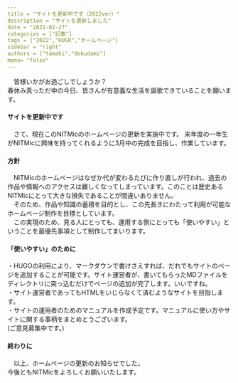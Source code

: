 ```yaml
---
title = "サイトを更新中です（2022ver）"
description = "サイトを更新しました"
date = "2022-02-27"
categories = ["記事"]
tags = ["2022","HUGO","ホームページ"]
sidebar = "right"
authors = ["tamaki","dokudami"]
menu= "false"
---
```


　皆様いかがお過ごしでしょうか？  
春休み真っただ中の今日、皆さんが有意義な生活を謳歌できていることを願います。

#### サイトを更新中です

　さて、現在このNITMicのホームページの更新を実施中です。
来年度の一年生がNITMicに興味を持ってくれるように3月中の完成を目指し、作業しています。

#### 方針
　NITMicのホームページはなぜか代が変わるたびに作り直しが行われ、過去の作品や情報へのアクセスは難しくなってしまっています。このことは歴史あるNITMicにとって大きな損失であることが間違いありません。  
　そのため、作品や知識の蓄積を目的とし、この先長きにわたって利用が可能なホームページ制作を目標としています。  
　この実現のため、見る人にとっても、運用する側にとっても「使いやすい」ということを最優先事項として制作してまいります。

#### 「使いやすい」のために
・HUGOの利用により、マークダウンで書けさえすれば、だれでもサイトのページを追加することが可能です。サイト運営者が、書いてもらったMDファイルをディレクトリに突っ込むだけでページの追加が完了します。いいですね。  
・サイト運営者であってもHTMLをいじらなくて済むようなサイトを目指します。  
・サイトの運用者のためのマニュアルを作成予定です。マニュアルに使い方やサイトに関する事柄をまとめとうございます。  
(ご意見募集中です。)
　
#### 終わりに
　以上、ホームページの更新のお知らせでした。  
今後ともNITMicをよろしくお願いいたします。
